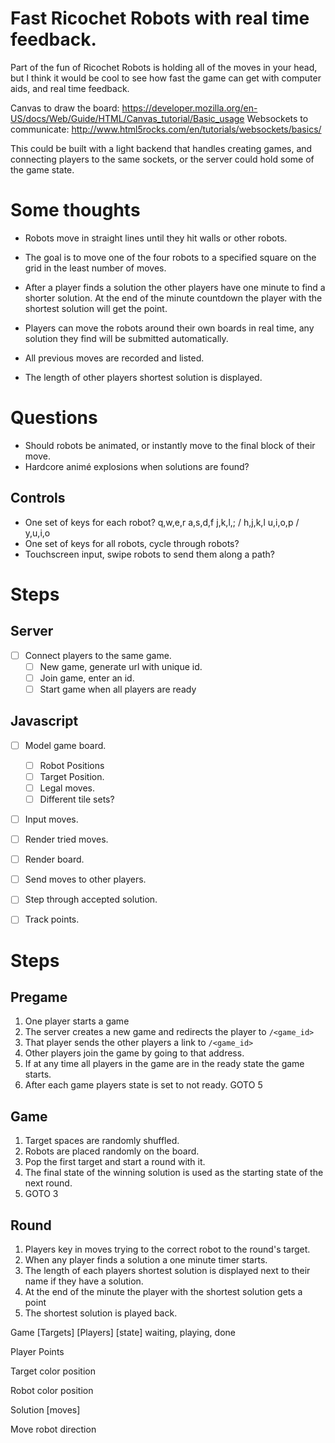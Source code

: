 # Fast Ricochet Robots with real time feedback.

Part of the fun of Ricochet Robots is holding all of the moves in your head, but I think it would be
cool to see how fast the game can get with computer aids, and real time feedback.

Canvas to draw the board: https://developer.mozilla.org/en-US/docs/Web/Guide/HTML/Canvas_tutorial/Basic_usage
Websockets to communicate: http://www.html5rocks.com/en/tutorials/websockets/basics/

This could be built with a light backend that handles creating games, and connecting players
to the same sockets, or the server could hold some of the game state.

# Some thoughts

- Robots move in straight lines until they hit walls or other robots.
- The goal is to move one of the four robots to a specified square on the grid in the least number of moves.
- After a player finds a solution the other players have one minute to find a shorter solution.
  At the end of the minute countdown the player with the shortest solution will get the point.

- Players can move the robots around their own boards in real time, any solution they find will
  be submitted automatically.
- All previous moves are recorded and listed.
- The length of other players shortest solution is displayed.


# Questions
- Should robots be animated, or instantly move to the final block of their move.
- Hardcore animé explosions when solutions are found?

## Controls
- One set of keys for each robot?
  q,w,e,r
  a,s,d,f
  j,k,l,; / h,j,k,l
  u,i,o,p / y,u,i,o
- One set of keys for all robots, cycle through robots?
- Touchscreen input, swipe robots to send them along a path?


# Steps
## Server
- [ ] Connect players to the same game.
  - [ ] New game, generate url with unique id.
  - [ ] Join game, enter an id.
  - [ ] Start game when all players are ready

## Javascript
- [ ] Model game board.
  - [ ] Robot Positions
  - [ ] Target Position.
  - [ ] Legal moves.
  - [ ] Different tile sets?

- [ ] Input moves.
- [ ] Render tried moves.
- [ ] Render board.
- [ ] Send moves to other players.
- [ ] Step through accepted solution.
- [ ] Track points.


# Steps

## Pregame
1. One player starts a game
2. The server creates a new game and redirects the player to `/<game_id>`
3. That player sends the other players a link to `/<game_id>`
4. Other players join the game by going to that address.
5. If at any time all players in the game are in the ready state the game starts.
6. After each game players state is set to not ready. GOTO 5

## Game

1. Target spaces are randomly shuffled.
2. Robots are placed randomly on the board.
3. Pop the first target and start a round with it.
4. The final state of the winning solution is used as the starting state of the next round.
5. GOTO 3

## Round

1. Players key in moves trying to the correct robot to the round's target.
2. When any player finds a solution a one minute timer starts.
3. The length of each players shortest solution is displayed next to their name
   if they have a solution.
4. At the end of the minute the player with the shortest solution gets a point
5. The shortest solution is played back.

Game
  [Targets]
  [Players]
  [state] waiting, playing, done

Player
  Points

Target
  color
  position

Robot
  color
  position

Solution
  [moves]

Move
  robot
  direction

